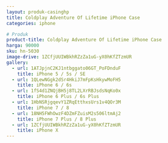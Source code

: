 ```yaml
---
layout: produk-casinghp
title: Coldplay Adventure Of Lifetime iPhone Case
categories: iphone

# Produk
product-title: Coldplay Adventure Of Lifetime iPhone Case
harga: 90000
sku: hn-5030
image-drive: 1ZCfjUUIWBkhRZzZa1uG-yX0hKfZTzmUR
gallery:
  - url: 1ATJpjnC2KJ1ntbggato06GT_PoFDnduF
    title: iPhone 5 / 5s / SE
  - url: 1QLewNGgk2dSr4HkiJ7mFpKsHkywMoFH5
    title: iPhone 6 / 6s
  - url: 1fS4d1ZNQjBH5j8TL2LXrRBJsdsNqKo0x
    title: iPhone 6 Plus / 6s Plus
  - url: 1HbNSRjgqevY1ZRqEtthxsUrs1v4QOr3M
    title: iPhone 7 / 8
  - url: 18NH5FWhOwzF4DZmFZuisM2s506ltmAj2
    title: iPhone 7 Plus / 8 Plus
  - url: 1ZCfjUUIWBkhRZzZa1uG-yX0hKfZTzmUR
    title: iPhone X
---
```

